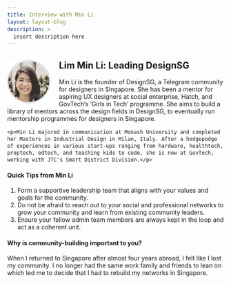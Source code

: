 ```yaml
---
title: Interview with Min Li
layout: layout-blog
description: >
  insert description here
---
```


<div>
  <div style="float: left; margin-right: 20px;">
    <img src="/assets/img/building-a-community-interview-min-li.png" alt="Min Li picture">
  </div>
  <div>
    <h2>Lim Min Li: Leading DesignSG</h2>
    <p>Min Li is the founder of DesignSG, a Telegram community for designers in Singapore. She has been a mentor for aspiring UX designers at social enterprise, Hatch, and GovTech’s ‘Girls in Tech’ programme. She aims to build a library of mentors across the design fields in DesignSG, to eventually run mentorship programmes for designers in Singapore.</p>
	
	<p>Min Li majored in communication at Monash University and completed her Masters in Industrial Design in Milan, Italy. After a hodgepodge of experiences in various start-ups ranging from hardware, healthtech, proptech, edtech, and teaching kids to code, she is now at GovTech, working with JTC's Smart District Division.</p>
  </div>
</div>

#### Quick Tips from Min Li
1. Form a supportive leadership team that aligns with your values and goals for the community.
2.	Do not be afraid to reach out to your social and professional networks to grow your community and learn from existing community leaders.
3.	Ensure your fellow admin team members are always kept in the loop and act as a coherent unit.

#### Why is community-building important to you?
When I returned to Singapore after almost four years abroad, I felt like I lost my community. I no longer had the same work family and friends to lean on which led me to decide that I had to rebuild my networks in Singapore.



